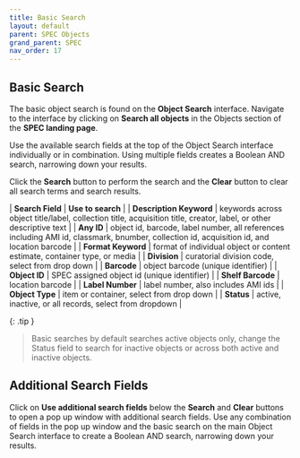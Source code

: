 ```yaml
---
title: Basic Search
layout: default
parent: SPEC Objects
grand_parent: SPEC
nav_order: 17
---
```


## Basic Search
The basic object search is found on the **Object Search** interface. Navigate to the interface by clicking on **Search all objects** in the Objects section of the **SPEC landing page**. 

Use the available search fields at the top of the Object Search interface individually or in combination. Using multiple fields creates a Boolean AND search, narrowing down your results.

Click the **Search** button to perform the search and the **Clear** button to clear all search terms and search results. 

| **Search Field** | **Use to search** |
| **Description Keyword** | keywords across object title/label, collection title, acquisition title, creator, label, or other descriptive text |
| **Any ID** | object id, barcode, label number, all references including AMI id, classmark, bnumber, collection id, acquisition id, and location barcode |
| **Format Keyword** | format of individual object or content estimate, container type, or media |
| **Division** | curatorial division code, select from drop down |
| **Barcode** | object barcode (unique identifier) |
| **Object ID** | SPEC assigned object id (unique identifier) |
| **Shelf Barcode** | location barcode |
| **Label Number** | label number, also includes AMI ids |
| **Object Type** | item or container, select from drop down |
| **Status** | active, inactive, or all records, select from dropdown |

{: .tip }
> Basic searches by default searches active objects only, change the Status field to search for inactive objects or across both active and inactive objects.

## Additional Search Fields
Click on **Use additional search fields** below the **Search** and **Clear** buttons to open a pop up window with additional search fields. Use any combination of fields in the pop up window and the basic search on the main Object Search interface to create a Boolean AND search, narrowing down your results.

